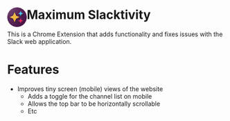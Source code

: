 # <img src="icon/slacktivity_128.png" width="45" align="left"> Maximum Slacktivity

This is a Chrome Extension that adds functionality and fixes issues with the Slack web application.

# Features

- Improves tiny screen (mobile) views of the website
  - Adds a toggle for the channel list on mobile
  - Allows the top bar to be horizontally scrollable
  - Etc
